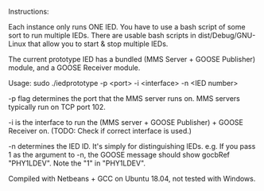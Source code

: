 Instructions:

Each instance only runs ONE IED. You have to use a bash script of some sort to run multiple IEDs.
There are usable bash scripts in dist/Debug/GNU-Linux that allow you to start & stop multiple IEDs.

The current prototype IED has a bundled (MMS Server + GOOSE Publisher) module, and a GOOSE Receiver module.

Usage:
sudo ./iedprototype -p \<port\> -i \<interface\> -n \<IED number\> 

-p flag determines the port that the MMS server runs on.
MMS servers typically run on TCP port 102.

-i is the interface to run the (MMS server + GOOSE Publisher) + GOOSE Receiver on. 
(TODO: Check if correct interface is used.)

-n determines the IED ID. It's simply for distinguishing IEDs.
e.g. If you pass 1 as the argument to -n, the GOOSE message should show gocbRef "PHY1LDEV".
Note the "1" in "PHY1LDEV".

Compiled with Netbeans + GCC on Ubuntu 18.04, not tested with Windows.
